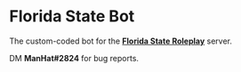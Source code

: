 # Florida State Bot

The custom-coded bot for the [**Florida State Roleplay**](https://discord,gg/floriddarp/) server.

DM **ManHat#2824** for bug reports.
